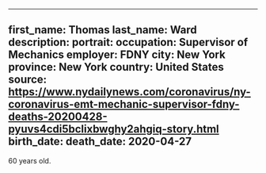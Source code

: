 ---
first_name: Thomas
last_name: Ward
description: 
portrait: 
occupation: Supervisor of Mechanics
employer: FDNY
city: New York
province: New York
country: United States
source: https://www.nydailynews.com/coronavirus/ny-coronavirus-emt-mechanic-supervisor-fdny-deaths-20200428-pyuvs4cdi5bclixbwghy2ahgiq-story.html
birth_date: 
death_date: 2020-04-27
--

60 years old.